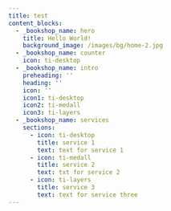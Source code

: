 ```yaml
---
title: test
content_blocks:
  - _bookshop_name: hero
    title: Hello World!
    background_image: /images/bg/home-2.jpg
  - _bookshop_name: counter
    icon: ti-desktop
  - _bookshop_name: intro
    preheading: ''
    heading: ''
    icon: ''
    icon1: ti-desktop
    icon2: ti-medall
    icon3: ti-layers
  - _bookshop_name: services
    sections:
      - icon: ti-desktop
        title: service 1
        text: text for service 1
      - icon: ti-medall
        title: service 2
        text: txt for service 2
      - icon: ti-layers
        title: service 3
        text: text for service three
---
```

